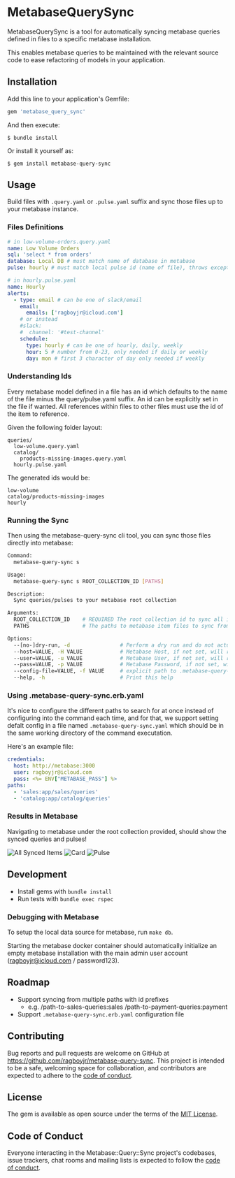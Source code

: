 # MetabaseQuerySync

MetabaseQuerySync is a tool for automatically syncing metabase queries defined in files to a specific metabase installation.

This enables metabase queries to be maintained with the relevant source code to ease refactoring of models in your application.

## Installation

Add this line to your application's Gemfile:

```ruby
gem 'metabase_query_sync'
```

And then execute:

    $ bundle install

Or install it yourself as:

    $ gem install metabase-query-sync

## Usage

Build files with `.query.yaml` or `.pulse.yaml` suffix and sync those files up to your metabase instance.

### Files Definitions

```yaml
# in low-volume-orders.query.yaml
name: Low Volume Orders
sql: 'select * from orders'
database: Local DB # must match name of database in metabase
pulse: hourly # must match local pulse id (name of file), throws exception if no pulse is found with that name
```

```yaml
# in hourly.pulse.yaml
name: Hourly
alerts:
  - type: email # can be one of slack/email
    email:
      emails: ['ragboyjr@icloud.com']
    # or instead
    #slack:
    #  channel: '#test-channel'
    schedule:
      type: hourly # can be one of hourly, daily, weekly
      hour: 5 # number from 0-23, only needed if daily or weekly
      day: mon # first 3 character of day only needed if weekly
```

### Understanding Ids

Every metabase model defined in a file has an id which defaults to the name of the file minus the query/pulse.yaml suffix. An id can be explicitly set in the file if wanted. All references within files to other files must use the id of the item to reference.

Given the following folder layout:

```
queries/
  low-volume.query.yaml
  catalog/
    products-missing-images.query.yaml
  hourly.pulse.yaml
```

The generated ids would be:

```
low-volume
catalog/products-missing-images
hourly
```

### Running the Sync

Then using the metabase-query-sync cli tool, you can sync those files directly into metabase:

```bash
Command:
  metabase-query-sync s

Usage:
  metabase-query-sync s ROOT_COLLECTION_ID [PATHS]

Description:
  Sync queries/pulses to your metabase root collection

Arguments:
  ROOT_COLLECTION_ID  	# REQUIRED The root collection id to sync all items under.
  PATHS               	# The paths to metabase item files to sync from. Support for scoped paths with custom_name:/path/to/folder is supported as well to ensure each imported item is scoped with custom_name.

Options:
  --[no-]dry-run, -d              	# Perform a dry run and do not actually sync to the metabase instance., default: false
  --host=VALUE, -H VALUE          	# Metabase Host, if not set, will read from env at METABASE_QUERY_SYNC_HOST
  --user=VALUE, -u VALUE          	# Metabase User, if not set, will read from env at METABASE_QUERY_SYNC_USER
  --pass=VALUE, -p VALUE          	# Metabase Password, if not set, will read from env at METABASE_QUERY_SYNC_PASS
  --config-file=VALUE, -f VALUE   	# explicit path to .metabase-query-sync.erb.yaml file in case its not in the working directory
  --help, -h                      	# Print this help
```

### Using .metabase-query-sync.erb.yaml

It's nice to configure the different paths to search for at once instead of configuring into the command each time, and for that, we support setting defalt config in a file named `.metabase-query-sync.yaml` which should be in the same working directory of the command executation.

Here's an example file:

```yaml
credentials:
  host: http://metabase:3000
  user: ragboyjr@icloud.com
  pass: <%= ENV["METABASE_PASS"] %>
paths:
  - 'sales:app/sales/queries'
  - 'catalog:app/catalog/queries'
```

### Results in Metabase

Navigating to metabase under the root collection provided, should show the synced queries and pulses!

![All Synced Items](doc/img/readme-1-everything.png)
![Card](doc/img/readme-1-card.png)
![Pulse](doc/img/readme-1-pulse.png)

## Development

- Install gems with `bundle install`
- Run tests with `bundle exec rspec`


### Debugging with Metabase

To setup the local data source for metabase, run `make db`.

Starting the metabase docker container should automatically initialize an empty metabase installation with the main admin user account (ragboyjr@icloud.com / password123).

## Roadmap

- Support syncing from multiple paths with id prefixes
  - e.g. /path-to-sales-queries:sales /path-to-payment-queries:payment
- Support `.metabase-query-sync.erb.yaml` configuration file

## Contributing

Bug reports and pull requests are welcome on GitHub at https://github.com/ragboyjr/metabase-query-sync. This project is intended to be a safe, welcoming space for collaboration, and contributors are expected to adhere to the [code of conduct](https://github.com/ragboyjr/metabase-query-sync/blob/master/CODE_OF_CONDUCT.md).

## License

The gem is available as open source under the terms of the [MIT License](https://opensource.org/licenses/MIT).

## Code of Conduct

Everyone interacting in the Metabase::Query::Sync project's codebases, issue trackers, chat rooms and mailing lists is expected to follow the [code of conduct](https://github.com/ragboyjr/metabase-query-sync/blob/master/CODE_OF_CONDUCT.md).
